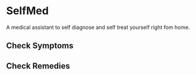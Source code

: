 # SelfMed
A medical assistant to self diagnose and self treat yourself right fom home.

## Check Symptoms

## Check Remedies
